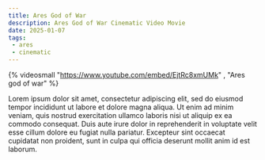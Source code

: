 ```yaml
---
title: Ares God of War
description: Ares God of War Cinematic Video Movie
date: 2025-01-07
tags: 
 - ares
 - cinematic
---
```


{% videosmall "https://www.youtube.com/embed/EjtRc8xmUMk" , "Ares god of war" %}

Lorem ipsum dolor sit amet, consectetur adipiscing elit, sed do eiusmod tempor incididunt ut labore et dolore magna aliqua. Ut enim ad minim veniam, quis nostrud exercitation ullamco laboris nisi ut aliquip ex ea commodo consequat. Duis aute irure dolor in reprehenderit in voluptate velit esse cillum dolore eu fugiat nulla pariatur. Excepteur sint occaecat cupidatat non proident, sunt in culpa qui officia deserunt mollit anim id est laborum.
